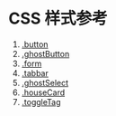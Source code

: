 CSS 样式参考
==================

1. [.button](./section-1.html)
2. [.ghostButton](./section-2.html)
3. [.form](./section-3.html)
4. [.tabbar](./section-4.html)
5. [.ghostSelect](./section-5.html)
6. [.houseCard](./section-6.html)
7. [.toggleTag](./section-7.html)
